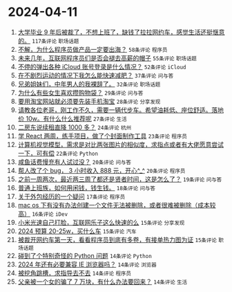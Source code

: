 # 2024-04-11

1. [大学毕业 9 年后被裁了，不想上班了，缺钱了拉拉网约车，感觉生活还挺惬意的。](https://www.v2ex.com/t/1031505) `117条评论` `职场话题`
1. [不解，为什么程序员做产品一定要出海？](https://www.v2ex.com/t/1031514) `58条评论` `程序员`
1. [未来几年，互联网程序员们是否会褪去高薪的帽子](https://www.v2ex.com/t/1031500) `55条评论` `职场话题`
1. [不停的弹出各种 iCloud 账号登录是什么情况？](https://www.v2ex.com/t/1031498) `52条评论` `iCloud`
1. [在不剧烈运动的情况下我怎么能快速减肥？](https://www.v2ex.com/t/1031605) `37条评论` `问与答`
1. [兄弟姐妹们，中年男人的我裸辞了。](https://www.v2ex.com/t/1031614) `32条评论` `职场话题`
1. [为什么有些女生喜欢攒购物袋？](https://www.v2ex.com/t/1031551) `29条评论` `问与答`
1. [要用淘宝网站就必须要先装手机淘宝](https://www.v2ex.com/t/1031533) `28条评论` `分享发现`
1. [请教各位老哥，刚工作不久，需要一辆代步车。希望油耗低、座位舒适。落地价 10w。有什么什么推荐呢](https://www.v2ex.com/t/1031562) `27条评论` `生活`
1. [二房东说续租直降 1000 多？](https://www.v2ex.com/t/1031589) `24条评论` `杭州`
1. [学 React 两周，练手项目，做了个封面制作工具](https://www.v2ex.com/t/1031507) `23条评论` `程序员`
1. [计算机视觉模型，需求是对比两张图片的相似度，求指点或者有大佬愿意尝试一下，可有偿](https://www.v2ex.com/t/1031584) `22条评论` `Python`
1. [咸鱼话费慢充有人试过没？](https://www.v2ex.com/t/1031572) `20条评论` `问与答`
1. [帮人改了个 bug， 3 小时收入 888 元，开心^_^](https://www.v2ex.com/t/1031548) `20条评论` `程序员`
1. [之前一周两次，最近两三周了都还是贤者时间，这是怎么了？](https://www.v2ex.com/t/1031536) `19条评论` `问与答`
1. [普通上班族，如何用闲钱，钱生钱。](https://www.v2ex.com/t/1031503) `18条评论` `问与答`
1. [关于外包经历的一个疑问](https://www.v2ex.com/t/1031554) `17条评论` `程序员`
1. [mac os 下有没有办法创建一个文件无法被删除，或者很难被删除（成本较高）](https://www.v2ex.com/t/1031490) `16条评论` `iDev`
1. [小米光速自己打脸，互联网乐子这么快速的么](https://www.v2ex.com/t/1031579) `15条评论` `分享发现`
1. [2024 预算 20-25w，买什么车](https://www.v2ex.com/t/1031556) `15条评论` `汽车`
1. [被裁开网约车第一天，看看程序员到底有多卷，有接单热力图为证](https://www.v2ex.com/t/1031526) `15条评论` `职场话题`
1. [碰到了个特别奇怪的 Python 问题](https://www.v2ex.com/t/1031618) `14条评论` `Python`
1. [2024 年还有必要兼容 IE 浏览器吗？](https://www.v2ex.com/t/1031573) `14条评论` `浏览器`
1. [被挖角跳槽，求指导去不去](https://www.v2ex.com/t/1031521) `14条评论` `程序员`
1. [父亲被一个女的骗了 7 万块，有什么办法要回来？](https://www.v2ex.com/t/1031515) `14条评论` `生活`
